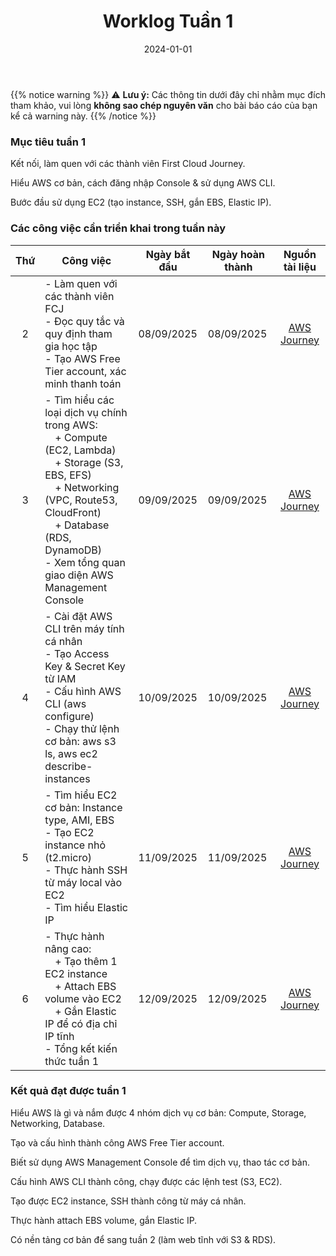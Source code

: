 ﻿---
title: "Worklog Tuần 1"
date: "2024-01-01"
weight: 1
chapter: false
pre: " <b> 1.1. </b> "
---
{{% notice warning %}}
⚠️ **Lưu ý:** Các thông tin dưới đây chỉ nhằm mục đích tham khảo, vui lòng **không sao chép nguyên văn** cho bài báo cáo của bạn kể cả warning này.
{{% /notice %}}


### Mục tiêu tuần 1

Kết nối, làm quen với các thành viên First Cloud Journey.

Hiểu AWS cơ bản, cách đăng nhập Console & sử dụng AWS CLI.

Bước đầu sử dụng EC2 (tạo instance, SSH, gắn EBS, Elastic IP).

### Các công việc cần triển khai trong tuần này
| Thứ | Công việc | Ngày bắt đầu | Ngày hoàn thành | Nguồn tài liệu |
| :-: | --- | --- | --- | :--------: |
| 2 | - Làm quen với các thành viên FCJ<br>- Đọc quy tắc và quy định tham gia học tập<br>- Tạo AWS Free Tier account, xác minh thanh toán | 08/09/2025 | 08/09/2025 | [AWS Journey](https://cloudjourney.awsstudygroup.com/) |
| 3 | - Tìm hiểu các loại dịch vụ chính trong AWS:<br>&emsp;+ Compute (EC2, Lambda)<br>&emsp;+ Storage (S3, EBS, EFS)<br>&emsp;+ Networking (VPC, Route53, CloudFront)<br>&emsp;+ Database (RDS, DynamoDB)<br>- Xem tổng quan giao diện AWS Management Console | 09/09/2025 | 09/09/2025 | [AWS Journey](https://cloudjourney.awsstudygroup.com/) |
| 4 | - Cài đặt AWS CLI trên máy tính cá nhân<br>- Tạo Access Key & Secret Key từ IAM<br>- Cấu hình AWS CLI (aws configure)<br>- Chạy thử lệnh cơ bản: aws s3 ls, aws ec2 describe-instances | 10/09/2025 | 10/09/2025 | [AWS Journey](https://cloudjourney.awsstudygroup.com/) |
| 5 | - Tìm hiểu EC2 cơ bản: Instance type, AMI, EBS<br>- Tạo EC2 instance nhỏ (t2.micro)<br>- Thực hành SSH từ máy local vào EC2<br>- Tìm hiểu Elastic IP | 11/09/2025 | 11/09/2025 | [AWS Journey](https://cloudjourney.awsstudygroup.com/) |
| 6 | - Thực hành nâng cao:<br>&emsp;+ Tạo thêm 1 EC2 instance<br>&emsp;+ Attach EBS volume vào EC2<br>&emsp;+ Gắn Elastic IP để có địa chỉ IP tĩnh<br>- Tổng kết kiến thức tuần 1 | 12/09/2025 | 12/09/2025 | [AWS Journey](https://cloudjourney.awsstudygroup.com/) |

### Kết quả đạt được tuần 1

Hiểu AWS là gì và nắm được 4 nhóm dịch vụ cơ bản: Compute, Storage, Networking, Database.

Tạo và cấu hình thành công AWS Free Tier account.

Biết sử dụng AWS Management Console để tìm dịch vụ, thao tác cơ bản.

Cấu hình AWS CLI thành công, chạy được các lệnh test (S3, EC2).

Tạo được EC2 instance, SSH thành công từ máy cá nhân.

Thực hành attach EBS volume, gắn Elastic IP.

Có nền tảng cơ bản để sang tuần 2 (làm web tĩnh với S3 & RDS).




